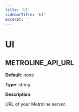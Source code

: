```yaml
---
title: 'UI'
sidebarTitle: 'UI'
excerpt: ''
---
```


# UI

## METROLINE_API_URL

**Default**: none

**Type**: string

**Description**: 

URL of your Metroline server.

